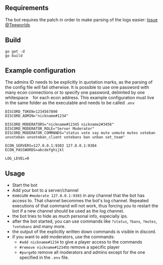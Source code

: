 ## Requirements
The bot requires the patch in order to make parsing of the logs easier: 
[Issue @Teeworlds](https://github.com/teeworlds/teeworlds/issues/2475#issuecomment-590102555)

## Build
```
go get -d
go build
```

## Example configuration
The admins ID needs to be explicitly in quotation marks, as the parsing of the config file will fail otherwise.
It is possible to use one password with many econ connections or to specify one password, delimited by one whitespace ` ` for each econ address.
This example configuration must live in the same folder as the executable and needs to be called `.env`
```
DISCORD_TOKEN=1234567890
DISCORD_ADMIN="nickname#1234"

DISCORD_MODERATORS="nickname#12345 nickname2#3456"
DISCORD_MODERATOR_ROLE="Server Moderator"
DISCORD_MODERATOR_COMMANDS="status vote say mute unmute mutes voteban unvoteban unvoteban_client votebans ban unban set_team"

ECON_SERVERS=127.0.0.1:9303 127.0.0.1:9304
ECON_PASSWORDS=abcdefghijkl

LOG_LEVEL=0
```

## Usage
 - Start the bot
 - Add your bot to a server/channel
 - execute `#moderate 127.0.0.1:9303` in any channel that the bot has access to. That channel becommes the bot's log channel. Repeated executions of that command will not work, thus forcing you to restart the bot if a new channel should be used as the log channel.
 - the bot tries to hide as much personal info, especially ips.
 - after the bot started, you can use commands like `?status`, `?bans`, `?mutes`, `?votebans` and many more.
 - the output of the explicitly written down commands is visible in discord.
 - if you want to add moderators, use the commands:
   - `#add nickname#1234` to give a player access to the commands
   - `#remove nickname#1234`to remove a specific player
   - `#purge`to remove all moderators and admins except for the one specified in the `.env` file.